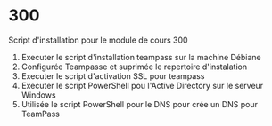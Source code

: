 # 300
Script d'installation pour le module de cours 300
1) Executer le script d'installation teampass sur la machine Débiane
2) Configurée Teampasse et suprimée le repertoire d'instalation
3) Executer le script d'activation SSL pour teampass
4) Executer le script PowerShell pou l'Active Directory sur le serveur Windows
5) Utilisée le script PowerShell pour le DNS pour crée un DNS pour TeamPass
